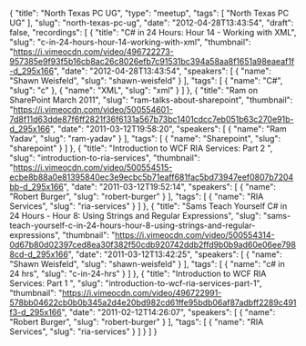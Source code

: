 {
  "title": "North Texas PC UG",
  "type": "meetup",
  "tags": [
    "North Texas PC UG"
  ],
  "slug": "north-texas-pc-ug",
  "date": "2012-04-28T13:43:54",
  "draft": false,
  "recordings": [
    {
      "title": "C# in 24 Hours: Hour 14 - Working with XML",
      "slug": "c-in-24-hours-hour-14-working-with-xml",
      "thumbnail": "https://i.vimeocdn.com/video/496722273-957385e9f93f5b16cb8ac26c8026efb7c91531bc394a58aa8f1651a98eaeaf1f-d_295x166",
      "date": "2012-04-28T13:43:54",
      "speakers": [
        {
          "name": "Shawn Weisfeld",
          "slug": "shawn-weisfeld"
        }
      ],
      "tags": [
        {
          "name": "C#",
          "slug": "c"
        },
        {
          "name": "XML",
          "slug": "xml"
        }
      ]
    },
    {
      "title": "Ram on SharePoint March 2011",
      "slug": "ram-talks-about-sharepoint",
      "thumbnail": "https://i.vimeocdn.com/video/500554601-7d8f11d63dde87f6ff2821f36f6131a567b73bc1401cdcc7eb051b63c270e91b-d_295x166",
      "date": "2011-03-12T19:58:20",
      "speakers": [
        {
          "name": "Ram Yadav",
          "slug": "ram-yadav"
        }
      ],
      "tags": [
        {
          "name": "Sharepoint",
          "slug": "sharepoint"
        }
      ]
    },
    {
      "title": "Introduction to WCF RIA Services: Part 2 ",
      "slug": "introduction-to-ria-services",
      "thumbnail": "https://i.vimeocdn.com/video/500554515-ecbe8b88a0e81395840ec3e9ecbc5b71eaff681fac5bd73947eef0807b7204bb-d_295x166",
      "date": "2011-03-12T19:52:14",
      "speakers": [
        {
          "name": "Robert Burger",
          "slug": "robert-burger"
        }
      ],
      "tags": [
        {
          "name": "RIA Services",
          "slug": "ria-services"
        }
      ]
    },
    {
      "title": "Sams Teach Yourself C# in 24 Hours - Hour 8: Using Strings and Regular Expressions",
      "slug": "sams-teach-yourself-c-in-24-hours-hour-8-using-strings-and-regular-expressions",
      "thumbnail": "https://i.vimeocdn.com/video/500554314-0d67b80d02397ced8ea30f382f50cdb920742ddb2ffd9b0b9ad60e06ee7988cd-d_295x166",
      "date": "2011-03-12T13:42:25",
      "speakers": [
        {
          "name": "Shawn Weisfeld",
          "slug": "shawn-weisfeld"
        }
      ],
      "tags": [
        {
          "name": "c# in 24 hrs",
          "slug": "c-in-24-hrs"
        }
      ]
    },
    {
      "title": "Introduction to WCF RIA Services: Part 1 ",
      "slug": "introduction-to-wcf-ria-services-part-1",
      "thumbnail": "https://i.vimeocdn.com/video/496722991-578bb04622cb0b0b345a2d4e20bd982cd61ffe95bdb06af87adbff2289c491f3-d_295x166",
      "date": "2011-02-12T14:26:07",
      "speakers": [
        {
          "name": "Robert Burger",
          "slug": "robert-burger"
        }
      ],
      "tags": [
        {
          "name": "RIA Services",
          "slug": "ria-services"
        }
      ]
    }
  ]
}